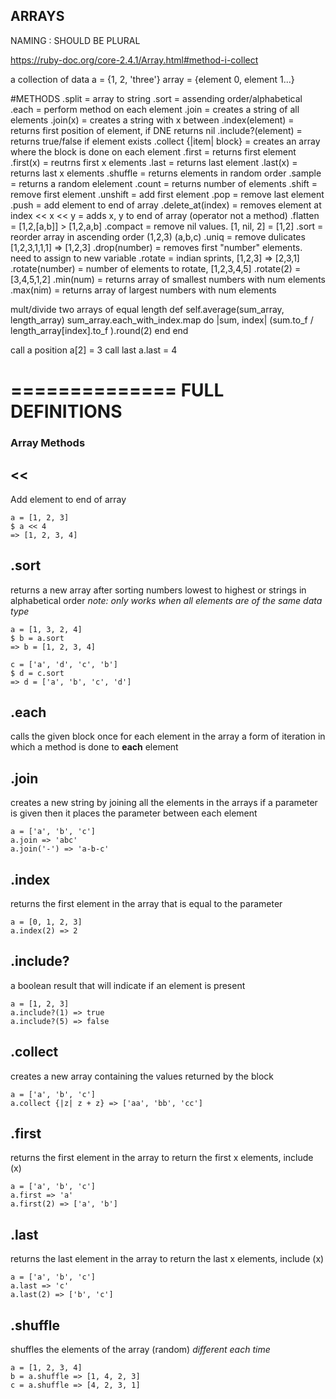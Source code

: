ARRAYS
--------
NAMING : SHOULD BE PLURAL

https://ruby-doc.org/core-2.4.1/Array.html#method-i-collect

a collection of data
a = {1, 2, 'three'}
array = {element 0, element 1...}

#METHODS
.split = array to string
.sort = assending order/alphabetical
.each = perform method on each element
.join = creates a string of all elements 
.join(x) = creates a string with x between
.index(element) = returns first position of element, if DNE returns nil
.include?(element) = returns true/false if element exists
.collect {|item| block} = creates an array where the block is done on each element
.first = returns first element
.first(x) = reutrns first x elements
.last = returns last element
.last(x) = returns last x elements
.shuffle = returns elements in random order
.sample = returns a random elelement
.count = returns number of elements
.shift = remove first element
.unshift = add first element
.pop = remove last element
.push = add element to end of array
.delete_at(index) = removes element at index
<< x << y = adds x, y to end of array (operator not a method)
.flatten = [1,2,[a,b]] > [1,2,a,b]
.compact = remove nil values. [1, nil, 2] = [1,2]
.sort = reorder array in ascending order (1,2,3) (a,b,c)
.uniq = remove dulicates [1,2,3,1,1,1] => [1,2,3]
.drop(number) = removes first "number" elements. need to assign to new variable
.rotate = indian sprints, [1,2,3] => [2,3,1]
.rotate(number) = number of elements to rotate, [1,2,3,4,5] .rotate(2) = [3,4,5,1,2]
.min(num) = returns array of smallest numbers with num elements
.max(nim) = returns array of largest numbers with num elements


mult/divide two arrays of equal length 
  def self.average(sum_array, length_array)
    sum_array.each_with_index.map do |sum, index|
      (sum.to_f / length_array[index].to_f ).round(2)
    end
  end


call a position
a[2] = 3
call last
a.last = 4

==============
FULL DEFINITIONS
===============
### Array Methods

## <<
Add element to end of array
```
a = [1, 2, 3]
$ a << 4
=> [1, 2, 3, 4]
```

## .sort
returns a new array after sorting numbers lowest to highest
or strings in alphabetical order
*note: only works when all elements are of the same data type*
```
a = [1, 3, 2, 4]
$ b = a.sort
=> b = [1, 2, 3, 4]

c = ['a', 'd', 'c', 'b']
$ d = c.sort
=> d = ['a', 'b', 'c', 'd']
```

## .each
calls the given block once for each element in the array
a form of iteration in which a method is done to **each** element


## .join
creates a new string by joining all the elements in the arrays
if a parameter is given then it places the parameter between each element
```
a = ['a', 'b', 'c']
a.join => 'abc'
a.join('-') => 'a-b-c'
```

## .index
returns the first element in the array that is equal to the parameter
```
a = [0, 1, 2, 3]
a.index(2) => 2
```

## .include?
a boolean result that will indicate if an element is present
```
a = [1, 2, 3]
a.include?(1) => true
a.include?(5) => false
```

## .collect
creates a new array containing the values returned by the block
```
a = ['a', 'b', 'c']
a.collect {|z| z + z} => ['aa', 'bb', 'cc']
```

## .first
returns the first element in the array
to return the first x elements, include (x)
```
a = ['a', 'b', 'c']
a.first => 'a'
a.first(2) => ['a', 'b']
```

## .last
returns the last element in the array
to return the last x elements, include (x)
```
a = ['a', 'b', 'c']
a.last => 'c'
a.last(2) => ['b', 'c']
```

## .shuffle
shuffles the elements of the array (random)
*different each time*
```
a = [1, 2, 3, 4]
b = a.shuffle => [1, 4, 2, 3]
c = a.shuffle => [4, 2, 3, 1]
```
